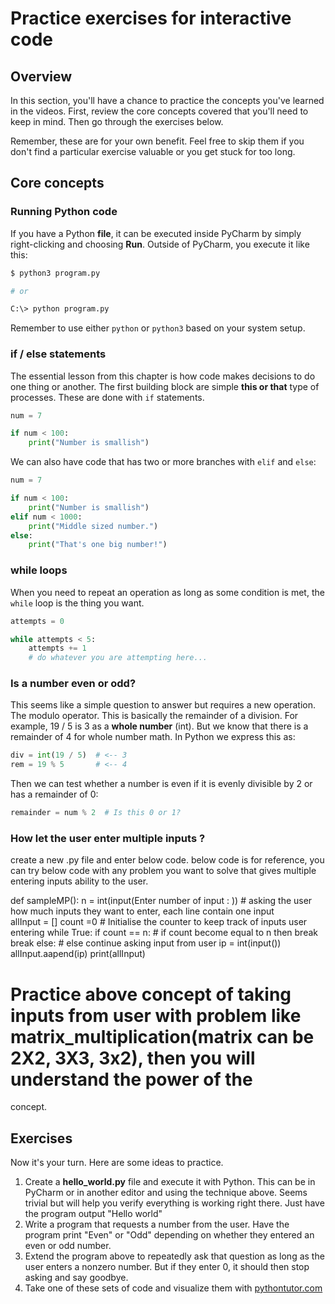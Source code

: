 # Practice exercises for interactive code

## Overview

In this section, you'll have a chance to practice the concepts you've learned in the videos. First, review the core concepts covered that you'll need to keep in mind. Then go through the exercises below. 

Remember, these are for your own benefit. Feel free to skip them if you don't find a particular exercise valuable or you get stuck for too long.

## Core concepts

### Running Python code

If you have a Python **file**, it can be executed inside PyCharm by simply right-clicking and choosing **Run**. Outside of PyCharm, you execute it like this:

```bash
$ python3 program.py

# or 

C:\> python program.py 
```

Remember to use either `python` or `python3` based on your system setup. 

### if / else statements

The essential lesson from this chapter is how code makes decisions to do one thing or another. The first building block are simple **this or that** type of processes. These are done with `if` statements.

```python
num = 7

if num < 100:
    print("Number is smallish")
```

We can also have code that has two or more branches with `elif` and `else`:

```python
num = 7

if num < 100:
    print("Number is smallish")
elif num < 1000:
    print("Middle sized number.")
else:
    print("That's one big number!")
```

### while loops

When you need to repeat an operation as long as some condition is met, the `while` loop is the thing you want.

```python
attempts = 0

while attempts < 5:
    attempts += 1
    # do whatever you are attempting here...
```

### Is a number even or odd?

This seems like a simple question to answer but requires a new operation. The modulo operator. This is basically the remainder of a division. For example, 19 / 5 is 3 as a **whole number** (int). But we know that there is a remainder of 4 for whole number math. In Python we express this as:

```python
div = int(19 / 5)  # <-- 3
rem = 19 % 5       # <-- 4
```

Then we can test whether a number is even if it is evenly divisible by 2 or has a remainder of 0:

```python
remainder = num % 2  # Is this 0 or 1?
```

### How let the user enter multiple inputs ?

create a new .py file and enter below code. below code is for reference, you can try below code with any problem you want to solve that gives multiple entering 
inputs ability to the user. 

def sampleMP():
    n = int(input(Enter number of input : )) # asking the user how much inputs they want to enter, each line contain one input  
    allInput = []
	count =0         # Initialise the counter to keep track of inputs user entering
	while True:
	    if count == n:   # if count become equal to n then break
		    break
		else:               # else continue asking input from user
		    ip = int(input())
			allInput.aapend(ip)
	print(allInput)  


# Practice above concept of taking inputs from user with problem like matrix_multiplication(matrix can be 2X2, 3X3, 3x2), then you will understand the power of the
concept.


## Exercises

Now it's your turn. Here are some ideas to practice. 

1. Create a **hello_world.py** file and execute it with Python. This can be in PyCharm or in another editor and using the technique above. Seems trivial but will help you verify everything is working right there. Just have the program output "Hello world"
2. Write a program that requests a number from the user. Have the program print "Even" or "Odd" depending on whether they entered an even or odd number.
3. Extend the program above to repeatedly ask that question as long as the user enters a nonzero number. But if they enter 0, it should then stop asking and say goodbye.
4. Take one of these sets of code and visualize them with [pythontutor.com](http://pythontutor.com/visualize.html#mode=edit)
